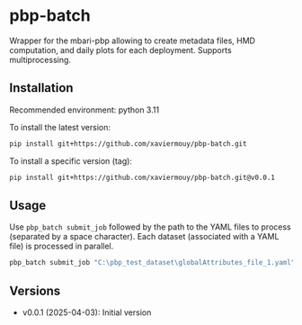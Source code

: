 # pbp-batch

Wrapper for the mbari-pbp allowing to create metadata files, HMD computation, and daily plots for each deployment. Supports multiprocessing.

## Installation
Recommended environment: python 3.11

To install the latest version:

```bash
pip install git+https://github.com/xaviermouy/pbp-batch.git
```

To install a specific version (tag):

```bash
pip install git+https://github.com/xaviermouy/pbp-batch.git@v0.0.1
```

## Usage

Use `pbp_batch submit_job` followed by the path to the YAML files to process (separated by a space character). Each dataset (associated with a YAML file) is processed in parallel.

```bash
pbp_batch submit_job "C:\pbp_test_dataset\globalAttributes_file_1.yaml" "C:\pbp_test_dataset\globalAttributes_file_2.yaml"
```

## Versions

- v0.0.1 (2025-04-03): Initial version